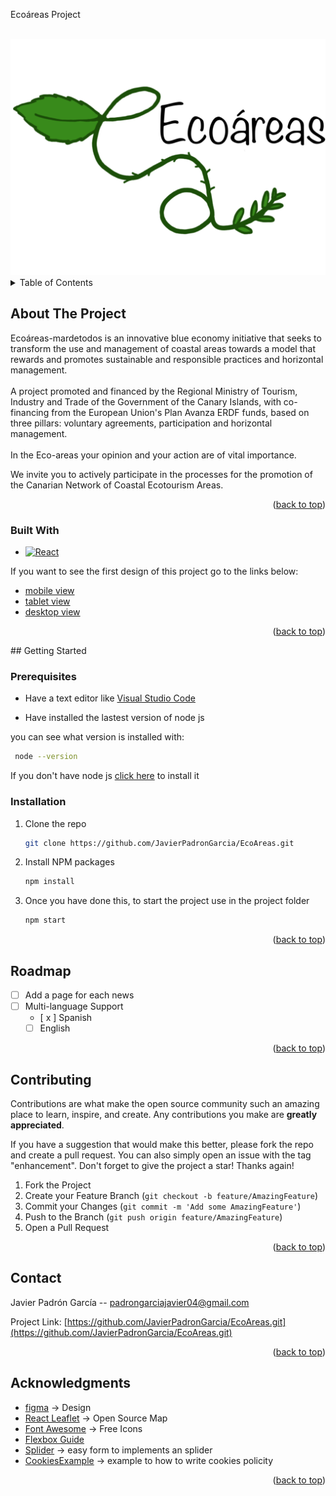 <a name="readme-top">Ecoáreas Project</a>

<!-- PROJECT LOGO -->
<br />
<div align="center">
    <img src=".\public\assets\img\Logo.png" alt="Logo">
</div>

<!-- TABLE OF CONTENTS -->
<details>
  <summary>Table of Contents</summary>
  <ol>
    <li>
      <a href="#about-the-project">About The Project</a>
      <ul>
        <li><a href="#built-with">Built With</a></li>
      </ul>
    </li>
    <li>
      <a href="#getting-started">Getting Started</a>
      <ul>
        <li><a href="#prerequisites">Prerequisites</a></li>
        <li><a href="#installation">Installation</a></li>
      </ul>
    </li>
    <li><a href="#roadmap">Roadmap</a></li>
    <li><a href="#contributing">Contributing</a></li>
    <li><a href="#contact">Contact</a></li>
    <li><a href="#acknowledgments">Acknowledgments</a></li>
  </ol>
</details>

<!-- ABOUT THE PROJECT -->
## About The Project

Ecoáreas-mardetodos is an innovative blue economy initiative that seeks to transform the use and management of coastal areas towards a model that rewards and promotes sustainable and responsible practices and horizontal management.
<br/><br/>
A project promoted and financed by the Regional Ministry of Tourism, Industry and Trade of the Government of the Canary Islands, with co-financing from the European Union's Plan Avanza ERDF funds, based on three pillars: voluntary agreements, participation and horizontal management.
<br/><br/>
In the Eco-areas your opinion and your action are of vital importance.

We invite you to actively participate in the processes for the promotion of the Canarian Network of Coastal Ecotourism Areas.

<p align="right">(<a href="#readme-top">back to top</a>)</p>

### Built With

* [![React][React.js]][React-url]

If you want to see the first design of this project go to the links below:

- [mobile view]
- [tablet view]
- [desktop view]


<p align="right">(<a href="#readme-top">back to top</a>)</p>
<!-- GETTING STARTED -->
## Getting Started


### Prerequisites

- Have a text editor like [Visual Studio Code]

- Have installed the lastest version of node js

you can see what version is installed with:

 ```sh
  node --version
  ```

If you don't have node js <a href='https://nodejs.org/en'>click here</a> to install it

### Installation

1. Clone the repo
   ```sh
   git clone https://github.com/JavierPadronGarcia/EcoAreas.git
   ```
2. Install NPM packages
   ```sh
   npm install
   ```

3. Once you have done this, to start the project use in the project folder
    ```sh
    npm start
    ```

<p align="right">(<a href="#readme-top">back to top</a>)</p>

<!-- ROADMAP -->
## Roadmap
- [ ] Add a page for each news
- [ ] Multi-language Support
    - [ x ] Spanish
    - [ ] English

<p align="right">(<a href="#readme-top">back to top</a>)</p>

<!-- CONTRIBUTING -->
## Contributing

Contributions are what make the open source community such an amazing place to learn, inspire, and create. Any contributions you make are **greatly appreciated**.

If you have a suggestion that would make this better, please fork the repo and create a pull request. You can also simply open an issue with the tag "enhancement".
Don't forget to give the project a star! Thanks again!

1. Fork the Project
2. Create your Feature Branch (`git checkout -b feature/AmazingFeature`)
3. Commit your Changes (`git commit -m 'Add some AmazingFeature'`)
4. Push to the Branch (`git push origin feature/AmazingFeature`)
5. Open a Pull Request

<p align="right">(<a href="#readme-top">back to top</a>)</p>

<!-- CONTACT -->
## Contact

Javier Padrón García -- padrongarciajavier04@gmail.com

Project Link: [https://github.com/JavierPadronGarcia/EcoAreas.git](https://github.com/JavierPadronGarcia/EcoAreas.git)

<p align="right">(<a href="#readme-top">back to top</a>)</p>

<!-- ACKNOWLEDGMENTS -->
## Acknowledgments

* [figma] -> Design 
* [React Leaflet] -> Open Source Map
* [Font Awesome] -> Free Icons
* [Flexbox Guide]
* [Splider] -> easy form to implements an splider
* [CookiesExample] -> example to how to write cookies policity

<p align="right">(<a href="#readme-top">back to top</a>)</p>

<!-- URL for images and links -->
[React.js]: https://img.shields.io/badge/React-20232A?style=for-the-badge&logo=react&logoColor=61DAFB
[React-url]: https://reactjs.org/
[Flexbox Guide]: https://css-tricks.com/snippets/css/a-guide-to-flexbox/
[React Leaflet]: https://react-leaflet.js.org
[Font Awesome]: https://fontawesome.com
[Visual Studio Code]: https://code.visualstudio.com
[figma]:https://www.figma.com
[Splider]: https://splidejs.com
[CookiesExample]: https://protecciondatos-lopd.com/empresas/politica-de-cookies/#Como_poner_la_politica_de_cookies_en_mi_web

[mobile view]:https://www.figma.com/proto/xKjOHzaoEbItKQAmQmKsKx/Javier-Padr%C3%B3n-Garc%C3%ADa--Dise%C3%B1o-Eco%C3%A1reas?type=design&node-id=1-2&scaling=scale-down&page-id=0%3A1&starting-point-node-id=1%3A2&show-proto-sidebar=1

[tablet view]:https://www.figma.com/proto/xKjOHzaoEbItKQAmQmKsKx/Javier-Padr%C3%B3n-Garc%C3%ADa--Dise%C3%B1o-Eco%C3%A1reas?type=design&node-id=25-1176&scaling=min-zoom&page-id=0%3A1&starting-point-node-id=25%3A1176&show-proto-sidebar=1

[desktop view]:https://www.figma.com/proto/xKjOHzaoEbItKQAmQmKsKx/Javier-Padr%C3%B3n-Garc%C3%ADa--Dise%C3%B1o-Eco%C3%A1reas?type=design&node-id=25-2175&scaling=min-zoom&page-id=0%3A1&starting-point-node-id=25%3A2175&show-proto-sidebar=1